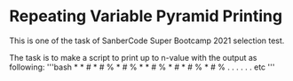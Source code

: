 # Repeating Variable Pyramid Printing
This is one of the task of SanberCode Super Bootcamp 2021 selection test.

The task is to make a script to print up to n-value with the output as following:
    '''bash
    *
    * #
    * # %
    * # % *
    * # % * #
    * # % * # %
    . . . . . . etc
    '''